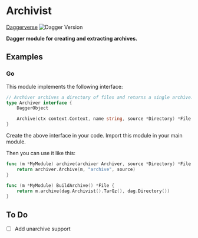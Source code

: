 # Archivist

[Daggerverse](https://daggerverse.dev/mod/github.com/sagikazarmark/daggerverse/archivist)
![Dagger Version](https://img.shields.io/badge/dagger%20version-%3E=0.9.7-0f0f19.svg?style=flat-square)

**Dagger module for creating and extracting archives.**

## Examples

### Go

This module implements the following interface:

```go
// Archiver archives a directory of files and returns a single archive.
type Archiver interface {
	DaggerObject

	Archive(ctx context.Context, name string, source *Directory) *File
}
```

Create the above interface in your code. Import this module in your main module.

Then you can use it like this:

```go
func (m *MyModule) archive(archiver Archiver, source *Directory) *File {
    return archiver.Archive(m, "archive", source)
}

func (m *MyModule) BuildArchive() *File {
    return m.archive(dag.Archivist().TarGz(), dag.Directory())
}
```

## To Do

- [ ] Add unarchive support
